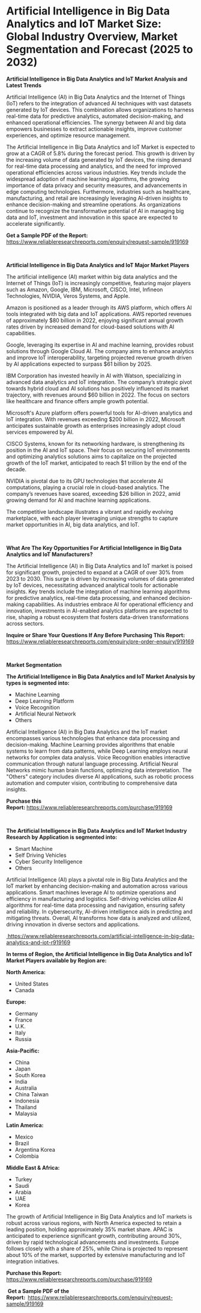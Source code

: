 <p><h1>Artificial Intelligence in Big Data Analytics and IoT Market Size: Global Industry Overview, Market Segmentation and Forecast (2025 to 2032)</h1></p><p><strong>Artificial Intelligence in Big Data Analytics and IoT Market Analysis and Latest Trends</strong></p>
<p><p>Artificial Intelligence (AI) in Big Data Analytics and the Internet of Things (IoT) refers to the integration of advanced AI techniques with vast datasets generated by IoT devices. This combination allows organizations to harness real-time data for predictive analytics, automated decision-making, and enhanced operational efficiencies. The synergy between AI and big data empowers businesses to extract actionable insights, improve customer experiences, and optimize resource management.</p><p>The Artificial Intelligence in Big Data Analytics and IoT Market is expected to grow at a CAGR of 5.8% during the forecast period. This growth is driven by the increasing volume of data generated by IoT devices, the rising demand for real-time data processing and analytics, and the need for improved operational efficiencies across various industries. Key trends include the widespread adoption of machine learning algorithms, the growing importance of data privacy and security measures, and advancements in edge computing technologies. Furthermore, industries such as healthcare, manufacturing, and retail are increasingly leveraging AI-driven insights to enhance decision-making and streamline operations. As organizations continue to recognize the transformative potential of AI in managing big data and IoT, investment and innovation in this space are expected to accelerate significantly.</p></p>
<p><strong>Get a Sample PDF of the Report:&nbsp;</strong> <a href="https://www.reliableresearchreports.com/enquiry/request-sample/919169?utm_campaign=13&utm_medium=2&utm_source=Github&utm_content=ia&utm_term=18042025&utm_id=artificial-intelligence-in-big-data-analytics-and-iot">https://www.reliableresearchreports.com/enquiry/request-sample/919169</a></p>
<p>&nbsp;</p>
<p><strong>Artificial Intelligence in Big Data Analytics and IoT Major Market Players</strong></p>
<p><p>The artificial intelligence (AI) market within big data analytics and the Internet of Things (IoT) is increasingly competitive, featuring major players such as Amazon, Google, IBM, Microsoft, CISCO, Intel, Infineon Technologies, NVIDIA, Veros Systems, and Apple.</p><p>Amazon is positioned as a leader through its AWS platform, which offers AI tools integrated with big data and IoT applications. AWS reported revenues of approximately $80 billion in 2022, enjoying significant annual growth rates driven by increased demand for cloud-based solutions with AI capabilities. </p><p>Google, leveraging its expertise in AI and machine learning, provides robust solutions through Google Cloud AI. The company aims to enhance analytics and improve IoT interoperability, targeting projected revenue growth driven by AI applications expected to surpass $61 billion by 2025.</p><p>IBM Corporation has invested heavily in AI with Watson, specializing in advanced data analytics and IoT integration. The company’s strategic pivot towards hybrid cloud and AI solutions has positively influenced its market trajectory, with revenues around $60 billion in 2022. The focus on sectors like healthcare and finance offers ample growth potential.</p><p>Microsoft's Azure platform offers powerful tools for AI-driven analytics and IoT integration. With revenues exceeding $200 billion in 2022, Microsoft anticipates sustainable growth as enterprises increasingly adopt cloud services empowered by AI.</p><p>CISCO Systems, known for its networking hardware, is strengthening its position in the AI and IoT space. Their focus on securing IoT environments and optimizing analytics solutions aims to capitalize on the projected growth of the IoT market, anticipated to reach $1 trillion by the end of the decade.</p><p>NVIDIA is pivotal due to its GPU technologies that accelerate AI computations, playing a crucial role in cloud-based analytics. The company’s revenues have soared, exceeding $26 billion in 2022, amid growing demand for AI and machine learning applications. </p><p>The competitive landscape illustrates a vibrant and rapidly evolving marketplace, with each player leveraging unique strengths to capture market opportunities in AI, big data analytics, and IoT.</p></p>
<p>&nbsp;</p>
<p><strong>What Are The Key Opportunities For Artificial Intelligence in Big Data Analytics and IoT Manufacturers?</strong></p>
<p><p>The Artificial Intelligence (AI) in Big Data Analytics and IoT market is poised for significant growth, projected to expand at a CAGR of over 30% from 2023 to 2030. This surge is driven by increasing volumes of data generated by IoT devices, necessitating advanced analytical tools for actionable insights. Key trends include the integration of machine learning algorithms for predictive analytics, real-time data processing, and enhanced decision-making capabilities. As industries embrace AI for operational efficiency and innovation, investments in AI-enabled analytics platforms are expected to rise, shaping a robust ecosystem that fosters data-driven transformations across sectors.</p></p>
<p><strong>Inquire or Share Your Questions If Any Before Purchasing This Report:</strong> <a href="https://www.reliableresearchreports.com/enquiry/pre-order-enquiry/919169?utm_campaign=13&utm_medium=2&utm_source=Github&utm_content=ia&utm_term=18042025&utm_id=artificial-intelligence-in-big-data-analytics-and-iot">https://www.reliableresearchreports.com/enquiry/pre-order-enquiry/919169</a></p>
<p>&nbsp;</p>
<p><strong>Market Segmentation</strong></p>
<p><strong>The Artificial Intelligence in Big Data Analytics and IoT Market Analysis by types is segmented into:</strong></p>
<p><ul><li>Machine Learning</li><li>Deep Learning Platform</li><li>Voice Recognition</li><li>Artificial Neural Network</li><li>Others</li></ul></p>
<p><p>Artificial Intelligence (AI) in Big Data Analytics and the IoT market encompasses various technologies that enhance data processing and decision-making. Machine Learning provides algorithms that enable systems to learn from data patterns, while Deep Learning employs neural networks for complex data analysis. Voice Recognition enables interactive communication through natural language processing. Artificial Neural Networks mimic human brain functions, optimizing data interpretation. The "Others" category includes diverse AI applications, such as robotic process automation and computer vision, contributing to comprehensive data insights.</p></p>
<p><strong>Purchase this Report:&nbsp;</strong><a href="https://www.reliableresearchreports.com/purchase/919169?utm_campaign=13&utm_medium=2&utm_source=Github&utm_content=ia&utm_term=18042025&utm_id=artificial-intelligence-in-big-data-analytics-and-iot">https://www.reliableresearchreports.com/purchase/919169</a></p>
<p>&nbsp;</p>
<p><strong>The Artificial Intelligence in Big Data Analytics and IoT Market Industry Research by Application is segmented into:</strong></p>
<p><ul><li>Smart Machine</li><li>Self Driving Vehicles</li><li>Cyber Security Intelligence</li><li>Others</li></ul></p>
<p><p>Artificial Intelligence (AI) plays a pivotal role in Big Data Analytics and the IoT market by enhancing decision-making and automation across various applications. Smart machines leverage AI to optimize operations and efficiency in manufacturing and logistics. Self-driving vehicles utilize AI algorithms for real-time data processing and navigation, ensuring safety and reliability. In cybersecurity, AI-driven intelligence aids in predicting and mitigating threats. Overall, AI transforms how data is analyzed and utilized, driving innovation in diverse sectors and applications.</p></p>
<p><a href="https://www.reliableresearchreports.com/artificial-intelligence-in-big-data-analytics-and-iot-r919169?utm_campaign=13&utm_medium=2&utm_source=Github&utm_content=ia&utm_term=18042025&utm_id=artificial-intelligence-in-big-data-analytics-and-iot">&nbsp;https://www.reliableresearchreports.com/artificial-intelligence-in-big-data-analytics-and-iot-r919169</a></p>
<p><strong>In terms of Region, the Artificial Intelligence in Big Data Analytics and IoT Market Players available by Region are:</strong></p>
<p>
    <p> <strong> North America: </strong>
        <ul>
            <li>United States</li>
            <li>Canada</li>
        </ul>
        </p> 
    <p> <strong> Europe: </strong>
        <ul>
            <li>Germany</li>
            <li>France</li>
            <li>U.K.</li>
            <li>Italy</li>
            <li>Russia</li>
        </ul>
        </p> 
    <p> <strong> Asia-Pacific: </strong>
        <ul>
            <li>China</li>
            <li>Japan</li>
            <li>South Korea</li>
            <li>India</li>
            <li>Australia</li>
            <li>China Taiwan</li>
            <li>Indonesia</li>
            <li>Thailand</li>
            <li>Malaysia</li>
        </ul>
        </p> 
    <p> <strong> Latin America: </strong>
        <ul>
            <li>Mexico</li>
            <li>Brazil</li>
            <li>Argentina Korea</li>
            <li>Colombia</li>
        </ul>
        </p> 
    <p> <strong> Middle East & Africa: </strong>
        <ul>
            <li>Turkey</li>
            <li>Saudi</li>
            <li>Arabia</li>
            <li>UAE</li>
            <li>Korea</li>
        </ul>
    </p>
    </p>
<p><p>The growth of Artificial Intelligence in Big Data Analytics and IoT markets is robust across various regions, with North America expected to retain a leading position, holding approximately 35% market share. APAC is anticipated to experience significant growth, contributing around 30%, driven by rapid technological advancements and investments. Europe follows closely with a share of 25%, while China is projected to represent about 10% of the market, supported by extensive manufacturing and IoT integration initiatives.</p></p>
<p><strong>Purchase this Report: </strong><a href="https://www.reliableresearchreports.com/purchase/919169?utm_campaign=13&utm_medium=2&utm_source=Github&utm_content=ia&utm_term=18042025&utm_id=artificial-intelligence-in-big-data-analytics-and-iot">https://www.reliableresearchreports.com/purchase/919169</a></p>
<p>&nbsp;<strong>Get a Sample PDF of the Report:&nbsp;&nbsp;</strong><a href="https://www.reliableresearchreports.com/enquiry/request-sample/919169?utm_campaign=13&utm_medium=2&utm_source=Github&utm_content=ia&utm_term=18042025&utm_id=artificial-intelligence-in-big-data-analytics-and-iot">https://www.reliableresearchreports.com/enquiry/request-sample/919169</a></p>
<p><strong></strong></p>
<p><p></p><p></p><p></p></p>